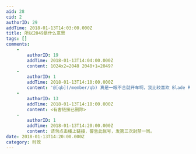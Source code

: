 ```yaml
---
aid: 28
cid: 2
authorID: 29
addTime: 2018-01-13T14:03:00.000Z
title: 所以2049是什么意思
tags: []
comments:
    -
        authorID: 19
        addTime: 2018-01-13T14:04:00.000Z
        content: 1024x2=2048 2048+1=2049?
    -
        authorID: 1
        addTime: 2018-01-13T14:10:00.000Z
        content: '@[qb](/member/qb) 真是一眼不合就开车啊，我比较喜欢 Blade Runner，所以就选了这个。'
    -
        authorID: 13
        addTime: 2018-01-13T14:18:00.000Z
        content: <有害链接已删除>
    -
        authorID: 1
        addTime: 2018-01-13T14:20:00.000Z
        content: 请勿点击楼上链接，警告此帐号，发第三次封禁一周。
date: 2018-01-13T14:20:00.000Z
category: 时政
---
```



